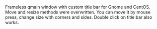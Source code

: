 Frameless qmain window with custom title bar for Gnome and CentOS. Move and resize methods were overwritten. You can move it by mouse press, change size with corners and sides. Double click on title bar also works.
